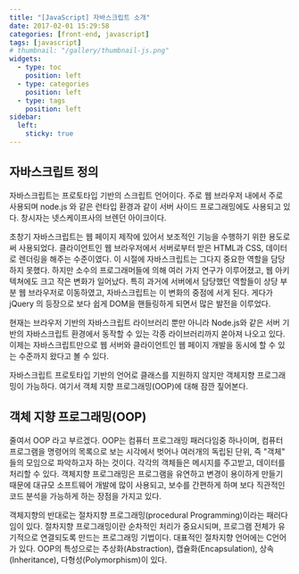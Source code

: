 ```yaml
---
title: "[JavaScript] 자바스크립트 소개"
date: 2017-02-01 15:29:58
categories: [front-end, javascript]
tags: [javascript]
# thumbnail: "/gallery/thumbnail-js.png"
widgets:
  - type: toc
    position: left
  - type: categories
    position: left
  - type: tags
    position: left
sidebar:
  left:
    sticky: true
---
```


## 자바스크립트 정의

자바스크립트는 프로토타입 기반의 스크립트 언어이다. 주로 웹 브라우저 내에서 주로 사용되며 node.js 와 같은 런타입 환경과 같이 서버 사이드 프로그래밍에도 사용되고 있다. 창시자는 넷스케이프사의 브렌던 아이크이다.

<!-- more -->

초창기 자바스크립트는 웹 페이지 제작에 있어서 보조적인 기능을 수행하기 위한 용도로써 사용되었다. 클라이언트인 웹 브라우저에서 서버로부터 받은 HTML과 CSS, 데이터로 렌더링을 해주는 수준이였다. 이 시절에 자바스크립트는 그다지 중요한 역할을 담당하지 못했다. 하지만 소수의 프로그래머들에 의해 여러 가지 연구가 이루어졌고, 웹 아키텍쳐에도 크고 작은 변화가 일어났다. 특히 과거에 서버에서 담당했던 역할들이 상당 부분 웹 브라우저로 이동하였고, 자바스크립트는 이 변화의 중점에 서게 된다. 게다가 jQuery 의 등장으로 보다 쉽게 DOM을 핸들링하게 되면서 많은 발전을 이루었다.

현재는 브라우저 기반의 자바스크립트 라이브러리 뿐만 아니라 Node.js와 같은 서버 기반의 자바스크립트 환경에서 동작할 수 있는 각종 라이브러리까지 쏟아져 나오고 있다. 이제는 자바스크립트만으로 웹 서버와 클라이언트인 웹 페이지 개발을 동시에 할 수 있는 수준까지 왔다고 볼 수 있다.

자바스크립트 프로토타입 기반의 언어로 클래스를 지원하지 않지만 객체지향 프로그래밍이 가능하다. 여기서 객체 지향 프로그래밍(OOP)에 대해 잠깐 짚어본다.

## 객체 지향 프로그래밍(OOP)

줄여서 OOP 라고 부르겠다. OOP는 컴퓨터 프로그래밍 패러다임중 하나이며, 컴퓨터 프로그램을 명령어의 목록으로 보는 시각에서 벗어나 여러개의 독립된 단위, 즉 "객체" 들의 모임으로 파악하고자 하는 것이다. 각각의 객체들은 메시지를 주고받고, 데이터를 처리할 수 있다. 객체지향 프로그래밍은 프로그램을 유연하고 변경이 용이하게 만들기 때문에 대규모 소프트웨어 개발에 많이 사용되고, 보수를 간편하게 하며 보다 직관적인 코드 분석을 가능하게 하는 장점을 가지고 있다.

객체지향의 반대로는 절차지향 프로그래밍(procedural Programming)이라는 패러다임이 있다. 절차지향 프로그래밍이란 순차적인 처리가 중요시되며, 프로그램 전체가 유기적으로 연결되도록 만드는 프로그래밍 기법이다. 대표적인 절차지향 언어에는 C언어가 있다. OOP의 특성으로는 추상화(Abstraction), 캡슐화(Encapsulation), 상속(Inheritance), 다형성(Polymorphism)이 있다.
